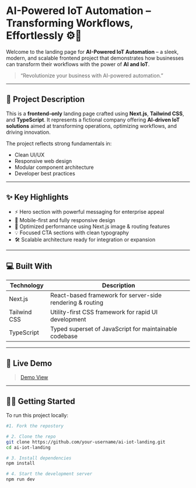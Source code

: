 # AI-Powered IoT Automation – Transforming Workflows, Effortlessly ⚙️🤖

Welcome to the landing page for **AI-Powered IoT Automation** – a sleek, modern, and scalable frontend project that demonstrates how businesses can transform their workflows with the power of **AI and IoT**.

> “Revolutionize your business with AI-powered automation.”

---

## 🚀 Project Description

This is a **frontend-only** landing page crafted using **Next.js**, **Tailwind CSS**, and **TypeScript**. It represents a fictional company offering **AI-driven IoT solutions** aimed at transforming operations, optimizing workflows, and driving innovation.

The project reflects strong fundamentals in:
- Clean UI/UX
- Responsive web design
- Modular component architecture
- Developer best practices

---

## ✨ Key Highlights

- ⚡ Hero section with powerful messaging for enterprise appeal
- 📱 Mobile-first and fully responsive design
- 🎯 Optimized performance using Next.js image & routing features
- 💡 Focused CTA sections with clean typography
- 🛠️ Scalable architecture ready for integration or expansion

---

## 💻 Built With

| Technology     | Description                                                  |
|----------------|--------------------------------------------------------------|
| Next.js        | React-based framework for server-side rendering & routing    |
| Tailwind CSS   | Utility-first CSS framework for rapid UI development         |
| TypeScript     | Typed superset of JavaScript for maintainable codebase       |

---

## 📍 Live Demo

> [Demo View](https://template-iotverse.vercel.app/)

---


## 🧑‍💻 Getting Started

To run this project locally:

```bash
#1. Fork the repostory

# 2. Clone the repo
git clone https://github.com/your-username/ai-iot-landing.git
cd ai-iot-landing

# 3. Install dependencies
npm install

# 4. Start the development server
npm run dev


